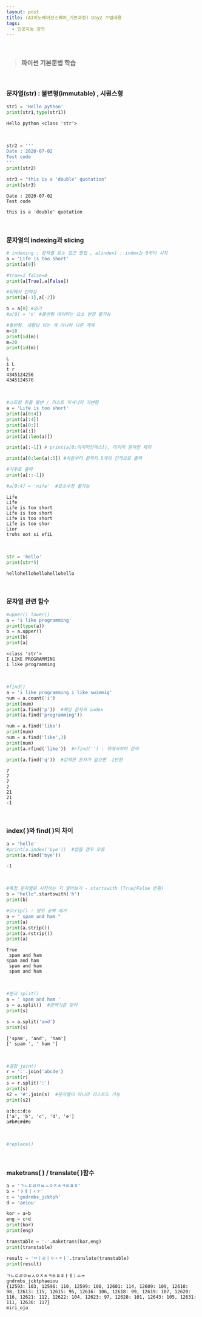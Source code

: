```yaml
---
layout: post
title: (AI이노베이션스퀘어_기본과정) Day2 수업내용
tags:
  - 인공지능 강의
---
```


<br>

> ### 파이썬 기본문법 학습 

<br>

### 문자열(str) : 불변형(immutable) , 시퀀스형

```python
str1 = 'Hello python'
print(str1,type(str1))
```

```
Hello python <class 'str'>
```

<br>

```python
str2 = '''
Date : 2020-07-02
Test code
'''
print(str2)

str3 = "this is a 'double' quotation"
print(str3)
```

```
Date : 2020-07-02
Test code

this is a 'double' quotation
```

<br>

### 문자열의 indexing과 slicing

```python
# indexing : 문자열 요소 접근 방법 , a[index] : index는 0부터 시작
a = 'Life is too short'
print(a[0])

#true=1 false=0
print(a[True],a[False])

#뒤에서 인덱싱
print(a[-1],a[-2])

b = a[0] #읽기
#a[0] = 'n' #불변형 데이터는 요소 변경 불가능

#불변형. 재할당 되는 게 아니라 다른 객체
m=10
print(id(m))
m=20
print(id(m))
```

```
L
i L
t r
4345124256
4345124576
```

<br>

```python
#스트링 튜플 불변 / 리스트 딕셔너리 가변형
a = 'Life is too short'
print(a[0:4])
print(a[:4])
print(a[0:])
print(a[:])
print(a[:len(a)])

print(a[:-1]) # print(a[0:마지막인덱스]), 마지막 문자만 제외

print(a[0:len(a):5]) #처음부터 끝까지 5개의 간격으로 출력

#거꾸로 출력
print(a[::-1])

#a[0:4] = 'nife'  #요소수정 불가능
```

```
Life
Life
Life is too short
Life is too short
Life is too short
Life is too shor
Lior
trohs oot si efiL
```

<br>

```python
str = 'hello'
print(str*5)
```

```
hellohellohellohellohello
```

<br>

### 문자열 관련 함수

```python
#upper() lower()
a = 'i like programming'
print(type(a))
b = a.upper()
print(b)
print(a)
```

```
<class 'str'>
I LIKE PROGRAMMING
i like programming
```

<br>

```python
#find()
a = 'i like programming i like swimmig'
num = a.count('i')
print(num)
print(a.find('p'))  #해당 문자의 index
print(a.find('programming'))

num = a.find('like')
print(num)
num = a.find('like',3)
print(num)
print(a.rfind('like'))  #rfind('') : 뒤에서부터 검색

print(a.find('q'))  #검색한 문자가 없으면 -1반환
```

```
7
7
7
2
21
21
-1
```

<br>

### index( )와 find( )의 차이

```python
a = 'hello'
#print(a.index('bye'))  #없을 경우 오류
print(a.find('bye'))
```

```
-1
```

<br>

```python
#특정 문자열로 시작하는 지 알아보기 - startswith (True/False 반환)
b = "hello".startswith('h')
print(b)

#strip() : 앞뒤 공백 제거
a = " spam and ham "
print(a)
print(a.strip())
print(a.rstrip())
print(a) 

```

```
True
 spam and ham 
spam and ham
 spam and ham
 spam and ham 

```

<br>

```python
#분리 split()
a = ' spam and ham '
s = a.split()  #공백기준 분리
print(s)

s = a.split('and')
print(s)

```

```
['spam', 'and', 'ham']
[' spam ', ' ham ']

```

<br>

```python
#결합 join()
r = ':'.join('abcde')
print(r)
s = r.split(':')
print(s)
s2 = '#'.join(s)  #문자열이 아니라 리스트도 가능
print(s2)

```

```
a:b:c:d:e
['a', 'b', 'c', 'd', 'e']
a#b#c#d#e

```

<br>

```python
#replace() 

```

<br>

### maketrans( ) / translate( )함수  

```python
a = 'ㄱㄴㄷㄹㅁㅂㅅㅇㅈㅊㅋㅌㅍㅎ'
b = 'ㅏㅔㅣㅗㅜ'
c = 'gndrmbs_jcktph'
d = 'aeiou'

kor = a+b
eng = c+d
print(kor)
print(eng)

transtable = '.'.maketrans(kor,eng)
print(transtable)

result = 'ㅁㅣㄹㅣㅇㅗㅈㅏ'.translate(transtable)
print(result)

```

```
ㄱㄴㄷㄹㅁㅂㅅㅇㅈㅊㅋㅌㅍㅎㅏㅔㅣㅗㅜ
gndrmbs_jcktphaeiou
{12593: 103, 12596: 110, 12599: 100, 12601: 114, 12609: 109, 12610: 98, 12613: 115, 12615: 95, 12616: 106, 12618: 99, 12619: 107, 12620: 116, 12621: 112, 12622: 104, 12623: 97, 12628: 101, 12643: 105, 12631: 111, 12636: 117}
miri_oja

```

<br>